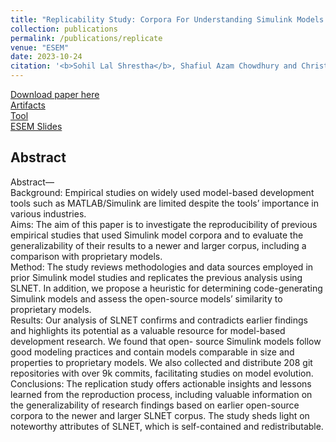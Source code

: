 ```yaml
---
title: "Replicability Study: Corpora For Understanding Simulink Models & Projects"
collection: publications
permalink: /publications/replicate
venue: "ESEM"
date: 2023-10-24
citation: '<b>Sohil Lal Shrestha</b>, Shafiul Azam Chowdhury and Christoph Csallner. "Replicability Study: Corpora For Understanding Simulink Models & Projects", ESEM 2023.'
---
```

[Download paper here](https://ranger.uta.edu/~csallner/papers/Shrestha23Replicating.pdf) <br>
[Artifacts](https://figshare.com/articles/dataset/Replicability_Study_Corpora_For_Understanding_Simulink_Models_Projects/22064969)<br>
[Tool](https://zenodo.org/records/8111687) <br>
[ESEM Slides](https://docs.google.com/presentation/d/1hD9ZesE00mmEgiXn07dVET_W7xQSGcFAJ272ppxVwp8/edit?usp=sharing) <br>

## Abstract
Abstract—<br>
Background: Empirical studies on widely used model-based development tools such as MATLAB/Simulink are limited despite the tools’ importance in various industries. <br>
Aims: The aim of this paper is to investigate the reproducibility of previous empirical studies that used Simulink model corpora and to evaluate the generalizability of their results to a newer and larger corpus, including a comparison with proprietary models.<br>
Method: The study reviews methodologies and data sources employed in prior Simulink model studies and replicates the previous analysis using SLNET. In addition, we propose a heuristic for determining code-generating Simulink models and assess the open-source models’ similarity to proprietary models.<br>
Results: Our analysis of SLNET confirms and contradicts earlier findings and highlights its potential as a valuable resource for model-based development research. We found that open- source Simulink models follow good modeling practices and contain models comparable in size and properties to proprietary models. We also collected and distribute 208 git repositories with over 9k commits, facilitating studies on model evolution.<br>
Conclusions: The replication study offers actionable insights and lessons learned from the reproduction process, including valuable information on the generalizability of research findings based on earlier open-source corpora to the newer and larger SLNET corpus. The study sheds light on noteworthy attributes of SLNET, which is self-contained and redistributable.<br>